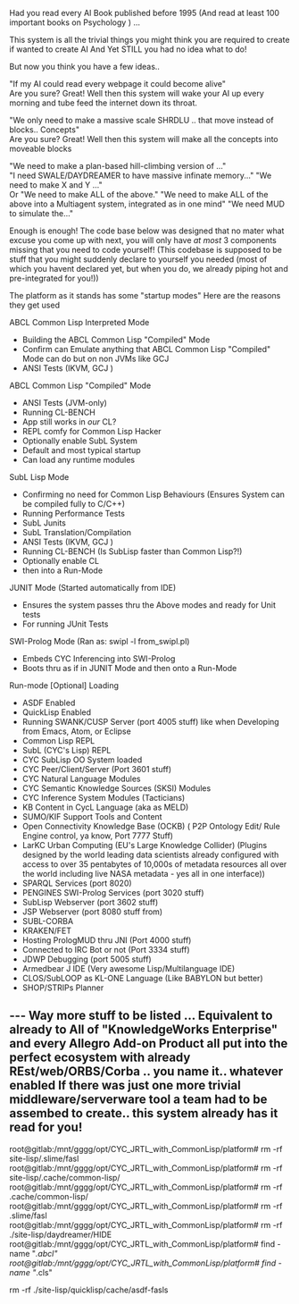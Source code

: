 
Had you read every AI Book published before 1995 (And read at least 100 important books on Psychology ) ...

This system is all the trivial things you might think you are required to create if wanted to create AI 
And Yet STILL you had no idea what to do!

But now you think you have a few ideas..

"If my AI could read every webpage it could become alive"  
Are you sure? Great! Well then this system will wake your AI up every morning and tube feed the internet down its throat.

"We only need to make a massive scale SHRDLU .. that move instead of blocks.. Concepts"  
Are you sure? Great! Well then this system will make all the concepts into moveable blocks 

"We need to make a plan-based hill-climbing version of ..."  
"I need SWALE/DAYDREAMER to have massive infinate memory..."
"We need to make X and Y ..."  
Or "We need to make ALL of the above."
"We need to make ALL of the above into a Multiagent system, integrated as in one mind"
"We need MUD to simulate the..."  

  
Enough is enough!  The code base below was designed that no mater what excuse you come up with next,
 you will only have _at most_ 3 components missing that you need to code yourself!
 (This codebase is supposed to be stuff that you might suddenly declare to yourself you needed
 (most of which you havent declared yet, but when you do, we already piping hot and pre-integrated for you!)) 
 



The platform as it stands has some "startup modes" Here are the reasons they get used
   
ABCL Common Lisp Interpreted Mode 
   -  Building the ABCL Common Lisp "Compiled" Mode    
   -  Confirm can Emulate anything that ABCL Common Lisp "Compiled" Mode can do but on non JVMs like GCJ
   -  ANSI Tests (IKVM, GCJ )
   
ABCL Common Lisp "Compiled" Mode  
   -  ANSI Tests (JVM-only)
   -  Running CL-BENCH
   -  App still works in *our* CL?
   -  REPL comfy for Common Lisp Hacker
   -  Optionally enable SubL System
   -  Default and most typical startup 
   -  Can load any runtime modules   

SubL Lisp Mode
   -  Confirming no need for Common Lisp Behaviours (Ensures System can be compiled fully to C/C++)
   -  Running Performance Tests
   -  SubL Junits
   -  SubL Translation/Compilation
   -  ANSI Tests (IKVM, GCJ )
   -  Running CL-BENCH (Is SubLisp faster than Common Lisp?!)
   -  Optionally enable CL
   -  then into a Run-Mode
   
JUNIT Mode  (Started automatically from IDE)   
   - Ensures the system passes thru the Above modes and ready for Unit tests
   - For running JUnit Tests
   
SWI-Prolog Mode  (Ran as: swipl -l from_swipl.pl)
   -  Embeds CYC Inferencing into SWI-Prolog
   -  Boots thru as if in JUNIT Mode and then onto a Run-Mode
   
   
   
Run-mode [Optional] Loading

  - ASDF Enabled 
  - QuickLisp Enabled
  - Running SWANK/CUSP Server (port 4005 stuff)  like when Developing from Emacs, Atom, or Eclipse
  - Common Lisp REPL
  - SubL (CYC's Lisp) REPL
  - CYC SubLisp OO System loaded 
  - CYC Peer/Client/Server (Port 3601 stuff)
  - CYC Natural Language Modules
  - CYC Semantic Knowledge Sources (SKSI) Modules
  - CYC Inference System Modules (Tacticians)
  - KB Content in CycL Language (aka as MELD)
  - SUMO/KIF Support Tools and Content
  - Open Connectivity Knowledge Base (OCKB)  ( P2P Ontology Edit/ Rule Engine control, ya know, Port 7777 Stuff)
  - LarKC Urban Computing  (EU's Large Knowledge Collider)
       (Plugins designed by the world leading data scientists already configured with access to over 35 pentabytes of 10,000s of metadata resources all over the world including live NASA metadata 
          - yes all in one interface))
  - SPARQL Services (port 8020)
  - PENGINES SWI-Prolog Services (port 3020 stuff)
  - SubLisp Webserver (port 3602 stuff)
  - JSP Webserver (port 8080 stuff from)
  - SUBL-CORBA
  - KRAKEN/FET
  - Hosting PrologMUD thru JNI (Port 4000 stuff)
  - Connected to IRC Bot or not (Port 3334 stuff)
  - JDWP Debugging (port 5005 stuff)
  - Armedbear J IDE (Very awesome Lisp/Multilanguage IDE)
  - CLOS/SubLOOP as KL-ONE Language (Like BABYLON but better)
  - SHOP/STRIPs Planner
 
 
 --- Way more stuff to be listed ... 
  Equivalent to already to All of "KnowledgeWorks Enterprise" and every Allegro Add-on Product all put into the perfect ecosystem with already REst/web/ORBS/Corba .. you name it.. whatever enabled
  If there was just one more trivial middleware/serverware tool a team had to be assembed to create.. this system already has it read for you!
  ---
    
  
  
  
 
   
 

root@gitlab:/mnt/gggg/opt/CYC_JRTL_with_CommonLisp/platform# rm -rf site-lisp/.slime/fasl
root@gitlab:/mnt/gggg/opt/CYC_JRTL_with_CommonLisp/platform# rm -rf site-lisp/.cache/common-lisp/
root@gitlab:/mnt/gggg/opt/CYC_JRTL_with_CommonLisp/platform# rm -rf .cache/common-lisp/
root@gitlab:/mnt/gggg/opt/CYC_JRTL_with_CommonLisp/platform# rm -rf .slime/fasl
root@gitlab:/mnt/gggg/opt/CYC_JRTL_with_CommonLisp/platform# rm -rf ./site-lisp/daydreamer/HIDE
root@gitlab:/mnt/gggg/opt/CYC_JRTL_with_CommonLisp/platform# find -name "*.abcl"
root@gitlab:/mnt/gggg/opt/CYC_JRTL_with_CommonLisp/platform# find -name "*.cls"
 
rm -rf ./site-lisp/quicklisp/cache/asdf-fasls
